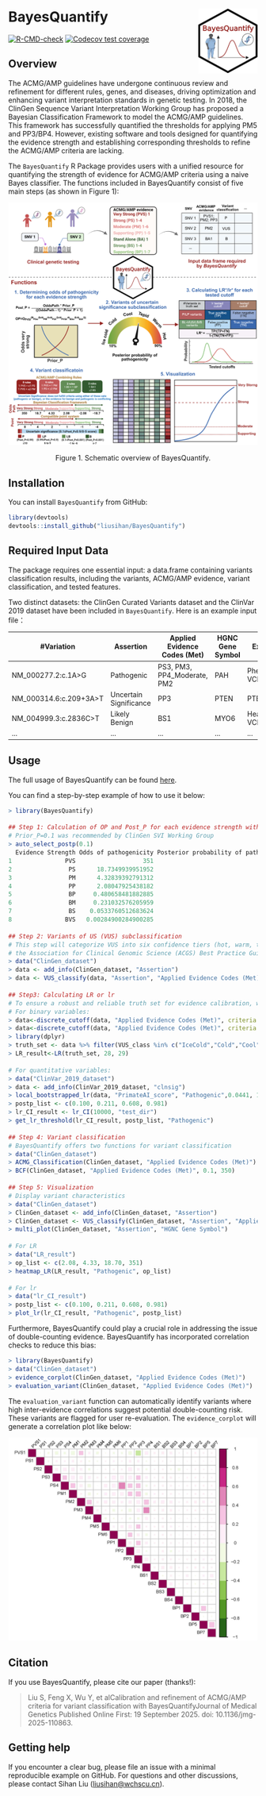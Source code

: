 
<!-- README.md is generated from README.Rmd. Please edit that file -->

# BayesQuantify <img src="man/figures/logo.png" align="right" width="120" />

<!-- badges: start -->

[![R-CMD-check](https://github.com/liusihan/BayesQuantify/actions/workflows/R-CMD-check.yaml/badge.svg)](https://github.com/liusihan/BayesQuantify/actions/workflows/R-CMD-check.yaml)
[![Codecov test
coverage](https://codecov.io/gh/liusihan/BayesQuantify/branch/master/graph/badge.svg)](https://app.codecov.io/gh/liusihan/BayesQuantify?branch=master)
<!-- badges: end -->

## Overview
The ACMG/AMP guidelines have undergone continuous review and refinement
for different rules, genes, and diseases, driving optimization and
enhancing variant interpretation standards in genetic testing. In 2018,
the ClinGen Sequence Variant Interpretation Working Group has proposed a
Bayesian Classification Framework to model the ACMG/AMP guidelines. This
framework has successfully quantified the thresholds for applying PM5
and PP3/BP4. However, existing software and tools designed for quantifying 
the evidence strength and establishing corresponding thresholds to refine 
the ACMG/AMP criteria are lacking.

The `BayesQuantify` R Package provides users with a unified resource 
for quantifying the strength of evidence for ACMG/AMP criteria using a 
naive Bayes classifier. The functions included in BayesQuantify consist 
of five main steps (as shown in Figure 1):

![Figure 1](https://github.com/liusihan/BayesQuantify/blob/master/man/figures/Figure1.png?raw=true)
<p align="center"> Figure 1. Schematic overview of BayesQuantify. </p>

## Installation

You can install `BayesQuantify` from GitHub:

``` r
library(devtools)
devtools::install_github("liusihan/BayesQuantify")
```

## Required Input Data
The package requires one essential input: a data.frame containing variants classification results, including the variants, ACMG/AMP evidence, variant classification, and tested features.

Two distinct datasets: the ClinGen Curated Variants dataset and the ClinVar 2019 dataset have been included in `BayesQuantify`. Here is an example input file：

|#Variation|Assertion|Applied Evidence Codes (Met)|HGNC Gene Symbol|Expert Panel|...|
|---|---|---|---|---|---|
|NM_000277.2:c.1A>G|Pathogenic|PS3, PM3, PP4_Moderate, PM2|PAH|Phenylketonuria VCEP|...|
|NM_000314.6:c.209+3A>T|Uncertain Significance|PP3|PTEN|PTEN VCEP|...|
|NM_004999.3:c.2836C>T|Likely Benign|BS1|MYO6|Hearing Loss VCEP|...|
|...|...|...|...|...|...|


## Usage
The full usage of BayesQuantify can be found [here](https://github.com/liusihan/BayesQuantify/blob/79848f80b975984615efea4879d8aecaecb7115a/man/figures/BayesQuantify_1.0.0.pdf).

You can find a step-by-step example of how to use it below:
``` r
> library(BayesQuantify)

## Step 1: Calculation of OP and Post_P for each evidence strength with user-defined Prior_P.
# Prior_P=0.1 was recommended by ClinGen SVI Working Group
> auto_select_postp(0.1)
  Evidence Strength Odds of pathogenicity Posterior probability of pathogenicity and benignity
1               PVS                   351                                                0.975
2                PS      18.7349939951952                                     0.67550020016016
3                PM      4.32839392791312                                    0.324749849931156
4                PP      2.08047925438182                                    0.187760764369383
5                BP     0.480658481882885                                    0.949301150041276
6                BM     0.231032576205959                                    0.974972184931784
7                BS    0.0533760512683624                                    0.994104293142569
8               BVS   0.00284900284900285                                    0.999683544303797

## Step 2: Variants of US (VUS) subclassification
# This step will categorize VUS into six confidence tiers (hot, warm, tepid, cool, cold, and ice cold) according to
# the Association for Clinical Genomic Science (ACGS) Best Practice Guidelines.
> data("ClinGen_dataset")
> data <- add_info(ClinGen_dataset, "Assertion")
> data <- VUS_classify(data, "Assertion", "Applied Evidence Codes (Met)")

## Step3: Calculating LR or lr
# To ensure a robust and reliable truth set for evidence calibration, we recommend excluding hot, warm, tepid VUS.
# For binary variables: 
> data<-discrete_cutoff(data, "Applied Evidence Codes (Met)", criteria = "PM2_Supporting")
> data<-discrete_cutoff(data, "Applied Evidence Codes (Met)", criteria = "PM2")
> library(dplyr)
> truth_set <- data %>% filter(VUS_class %in% c("IceCold","Cold","Cool","")) %>% filter(!grepl("BA1",`Applied Evidence Codes (Met)`)) 
> LR_result<-LR(truth_set, 28, 29)

# For quantitative variables: 
> data("ClinVar_2019_dataset")
> data <- add_info(ClinVar_2019_dataset, "clnsig")
> local_bootstrapped_lr(data, "PrimateAI_score", "Pathogenic",0.0441, 10000, 100, 0.01, "test_dir")
> postp_list <- c(0.100, 0.211, 0.608, 0.981)
> lr_CI_result <- lr_CI(10000, "test_dir")
> get_lr_threshold(lr_CI_result, postp_list, "Pathogenic")

## Step 4: Variant classification
# BayesQuantify offers two functions for variant classification
> data("ClinGen_dataset")
> ACMG_Classification(ClinGen_dataset, "Applied Evidence Codes (Met)")
> BCF(ClinGen_dataset, "Applied Evidence Codes (Met)", 0.1, 350)

## Step 5: Visualization
# Display variant characteristics
> data("ClinGen_dataset")
> ClinGen_dataset <- add_info(ClinGen_dataset, "Assertion")
> ClinGen_dataset <- VUS_classify(ClinGen_dataset, "Assertion", "Applied Evidence Codes (Met)")
> multi_plot(ClinGen_dataset, "Assertion", "HGNC Gene Symbol")

# For LR
> data("LR_result")
> op_list <- c(2.08, 4.33, 18.70, 351)
> heatmap_LR(LR_result, "Pathogenic", op_list)

# For lr
> data("lr_CI_result")
> postp_list <- c(0.100, 0.211, 0.608, 0.981)
> plot_lr(lr_CI_result, "Pathogenic", postp_list)

```

Furthermore, BayesQuantify could play a crucial role in addressing the issue of double-counting evidence. BayesQuantify has incorporated correlation checks to reduce this bias:
``` r
> library(BayesQuantify)
> data("ClinGen_dataset")
> evidence_corplot(ClinGen_dataset, "Applied Evidence Codes (Met)")
> evaluation_variant(ClinGen_dataset, "Applied Evidence Codes (Met)")
```
The `evaluation_variant` function can automatically identify variants where high inter-evidence correlations suggest potential double-counting risk. 
These variants are flagged for user re-evaluation. The `evidence_corplot` will generate a correlation plot like below:

![Evidence correlation](https://github.com/liusihan/BayesQuantify/blob/master/man/figures/evidence_corrplot.jpg?raw=true)


## Citation
If you use BayesQuantify, please cite our paper (thanks!):
> Liu S, Feng X, Wu Y, et alCalibration and refinement of ACMG/AMP criteria for variant classification with BayesQuantifyJournal of Medical Genetics Published Online First: 19 September 2025. doi: 10.1136/jmg-2025-110863.


## Getting help
If you encounter a clear bug, please file an issue with a minimal reproducible example on GitHub. For questions and other discussions, please contact Sihan Liu (liusihan@wchscu.cn).
